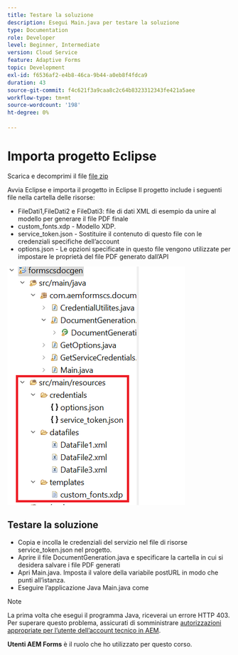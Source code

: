```yaml
---
title: Testare la soluzione
description: Esegui Main.java per testare la soluzione
type: Documentation
role: Developer
level: Beginner, Intermediate
version: Cloud Service
feature: Adaptive Forms
topic: Development
exl-id: f6536af2-e4b8-46ca-9b44-a0eb8f4fdca9
duration: 43
source-git-commit: f4c621f3a9caa8c2c64b8323312343fe421a5aee
workflow-type: tm+mt
source-wordcount: '198'
ht-degree: 0%

---
```


# Importa progetto Eclipse

Scarica e decomprimi il file [file zip](./assets/aem-forms-cs-doc-gen.zip)

Avvia Eclipse e importa il progetto in Eclipse Il progetto include i seguenti file nella cartella delle risorse:

* FileDati1,FileDati2 e FileDati3: file di dati XML di esempio da unire al modello per generare il file PDF finale
* custom_fonts.xdp - Modello XDP.
* service_token.json - Sostituire il contenuto di questo file con le credenziali specifiche dell’account
* options.json - Le opzioni specificate in questo file vengono utilizzate per impostare le proprietà del file PDF generato dall’API

![resources-file](./assets/resource-files.png)

## Testare la soluzione

* Copia e incolla le credenziali del servizio nel file di risorse service_token.json nel progetto.
* Aprire il file DocumentGeneration.java e specificare la cartella in cui si desidera salvare i file PDF generati
* Apri Main.java. Imposta il valore della variabile postURL in modo che punti all’istanza.
* Eseguire l’applicazione Java Main.java come

>[!NOTE]
> La prima volta che esegui il programma Java, riceverai un errore HTTP 403. Per superare questo problema, assicurati di somministrare [autorizzazioni appropriate per l’utente dell’account tecnico in AEM](https://experienceleague.adobe.com/docs/experience-manager-learn/getting-started-with-aem-headless/authentication/service-credentials.html?lang=en#configure-access-in-aem).

**Utenti AEM Forms** è il ruolo che ho utilizzato per questo corso.

